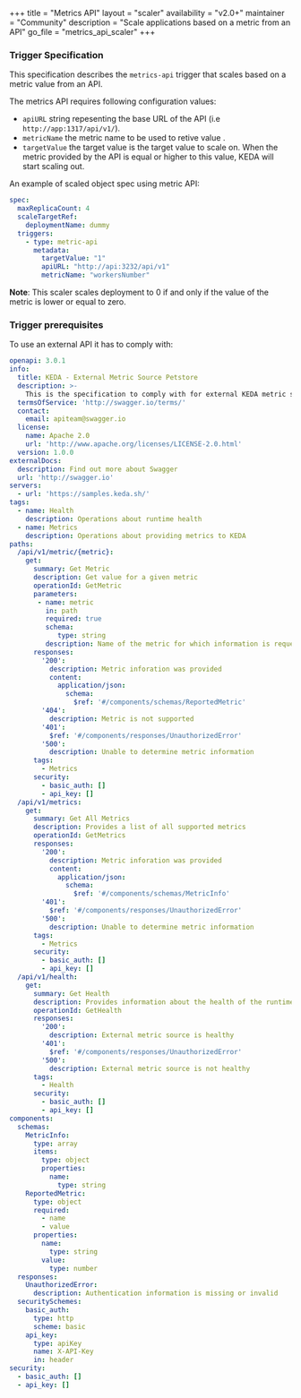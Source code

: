 +++
title = "Metrics API"
layout = "scaler"
availability = "v2.0+"
maintainer = "Community"
description = "Scale applications based on a metric from an API"
go_file = "metrics_api_scaler"
+++

### Trigger Specification

This specification describes the `metrics-api` trigger that scales based on a metric value from an API.

The metrics API requires following configuration values:
- `apiURL` string repesenting the base URL of the API (i.e `http://app:1317/api/v1/`).
- `metricName` the metric name to be used to retive value .
- `targetValue` the target value is the target value to scale on. When the metric provided by the 
    API is equal or higher to this value, KEDA will start scaling out.

An example of scaled object spec using metric API:

```yaml
spec:
  maxReplicaCount: 4
  scaleTargetRef:
    deploymentName: dummy
  triggers:
    - type: metric-api
      metadata:
        targetValue: "1"
        apiURL: "http://api:3232/api/v1"
        metricName: "workersNumber"
```

**Note**:
This scaler scales deployment to 0 if and only if the value of the metric is lower or equal to zero.

### Trigger prerequisites

To use an external API it has to comply with:

```yaml
openapi: 3.0.1
info:
  title: KEDA - External Metric Source Petstore
  description: >-
    This is the specification to comply with for external KEDA metric sources.
  termsOfService: 'http://swagger.io/terms/'
  contact:
    email: apiteam@swagger.io
  license:
    name: Apache 2.0
    url: 'http://www.apache.org/licenses/LICENSE-2.0.html'
  version: 1.0.0
externalDocs:
  description: Find out more about Swagger
  url: 'http://swagger.io'
servers:
  - url: 'https://samples.keda.sh/'
tags:
  - name: Health
    description: Operations about runtime health
  - name: Metrics
    description: Operations about providing metrics to KEDA
paths:
  /api/v1/metric/{metric}:
    get:
      summary: Get Metric
      description: Get value for a given metric
      operationId: GetMetric
      parameters: 
       - name: metric
         in: path
         required: true
         schema:
            type: string
         description: Name of the metric for which information is requested
      responses:
        '200':
          description: Metric inforation was provided
          content:
            application/json:
              schema:
                $ref: '#/components/schemas/ReportedMetric'
        '404':
          description: Metric is not supported
        '401':
          $ref: '#/components/responses/UnauthorizedError'
        '500':
          description: Unable to determine metric information
      tags:
        - Metrics
      security:
        - basic_auth: []
        - api_key: []
  /api/v1/metrics:
    get:
      summary: Get All Metrics
      description: Provides a list of all supported metrics
      operationId: GetMetrics
      responses:
        '200':
          description: Metric inforation was provided
          content:
            application/json:
              schema:
                $ref: '#/components/schemas/MetricInfo'
        '401':
          $ref: '#/components/responses/UnauthorizedError'
        '500':
          description: Unable to determine metric information
      tags:
        - Metrics
      security:
        - basic_auth: []
        - api_key: []
  /api/v1/health:
    get:
      summary: Get Health
      description: Provides information about the health of the runtime
      operationId: GetHealth
      responses:
        '200':
          description: External metric source is healthy
        '401':
          $ref: '#/components/responses/UnauthorizedError'
        '500':
          description: External metric source is not healthy
      tags:
        - Health
      security:
        - basic_auth: []
        - api_key: []
components:
  schemas:
    MetricInfo:
      type: array
      items:
        type: object
        properties:
          name:
            type: string
    ReportedMetric:
      type: object
      required:
        - name
        - value
      properties:
        name:
          type: string
        value:
          type: number
  responses:
    UnauthorizedError:
      description: Authentication information is missing or invalid
  securitySchemes:
    basic_auth:
      type: http
      scheme: basic
    api_key:
      type: apiKey
      name: X-API-Key
      in: header
security:
  - basic_auth: []
  - api_key: []
```
